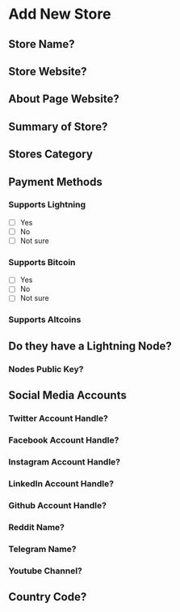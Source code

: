 # Add New Store

## Store Name?
<!-- Ex. Bitrefill -->

## Store Website?
<!-- Ex. https://www.bitrefill.com -->

## About Page Website?
<!-- Ex. https://www.bitrefill.com/about -->

## Summary of Store?
<!-- Ex. Sells gift cards -->

## Stores Category
<!-- Ex. Travel, Retail, Gaming, Betting, Hosting etc -->

## Payment Methods
<!-- Add x in the checkboxes below Ex. - [x] Yes -->

### Supports Lightning

- [ ] Yes
- [ ] No
- [ ] Not sure

### Supports Bitcoin

- [ ] Yes
- [ ] No
- [ ] Not sure

### Supports Altcoins
<!-- List of supported Altcoins Ex. ETH, LTC, DOGE-->

## Do they have a Lightning Node?

### Nodes Public Key?
<!-- Ex. 032ebdae3314f072acd70e66e18572e6ba27f96918009369585e7cdcf36af3cf9e -->

## Social Media Accounts
<!-- Add any social media handles below Ex. Bitrefill -->

### Twitter Account Handle?

### Facebook Account Handle?

### Instagram Account Handle?

### LinkedIn Account Handle?

### Github Account Handle?

### Reddit Name?

### Telegram Name?

### Youtube Channel?

## Country Code?
<!-- Ex. US -->
